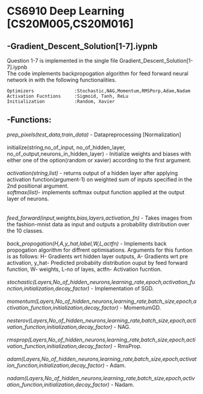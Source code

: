 # CS6910 Deep Learning [CS20M005,CS20M016]

-Gradient_Descent_Solution[1-7].iypnb
-
Question 1-7 is implemented in the single file Gradient_Descent_Solution[1-7].iypnb<br/>
The code implements backpropogation algorithm for feed forward neural network in with the following functionalities.
```
Optimizers               :Stochastic,NAG,Momentum,RMSPorp,Adam,Nadam
Activation Fucntions     :Sigmoid, Tanh, ReLu
Initialization           :Random, Xavier
```
-Functions:
-
*prep_pixels(test_data,train_data)* - Datapreprocessing [Normalization]<br/><br/>
initialize(string,no_of_input, no_of_hidden_layer, no_of_output,neurons_in_hidden_layer) - Initialize weights and biases with either one of the option(random or xavier) according to the first argument.<br/><br/>
*activation(string,list)* - returns output of a hidden layer after applying activation function(argument-1) on weighted sum of inputs specified in the 2nd positional argument.</br>*softmax(list)*- implements softmax output function applied at the output layer of neurons.<br/><br/>      
*feed_forward(input,weights,bias,layers,activation_fn)* - Takes images from the fashion-mnist data as input and outputs a probability distribution over the 10 classes.<br/><br/>
*back_propogation(H,A,y_hat,label,W,L,actfn)* - Implements back propogation algorithm for diffrent optimisations. Arguments for this funtion is as follows: H- Gradients wrt hidden layer outputs, A- Gradients wrt pre activation, y_hat- Predicted probabiity distribution ouput by feed forward function, W- weights, L-no of layes, actfn- Activation fucntion.<br/><br/>
*stochastic(Layers,No_of_hidden_neurons,learning_rate,epoch,activation_function,initialization,decay_factor)* - Implementation of SGD.</br><br/>
*momentum(Layers,No_of_hidden_neurons,learning_rate,batch_size,epoch,activation_function,initialization,decay_factor)* - MomentumGD. </br><br/>
*nesterov(Layers,No_of_hidden_neurons,learning_rate,batch_size,epoch,activation_function,initialization,decay_factor)* - NAG. </br><br/>
*rmsprop(Layers,No_of_hidden_neurons,learning_rate,batch_size,epoch,activation_function,initialization,decay_factor)* - RmsProp. </br><br/>
*adam(Layers,No_of_hidden_neurons,learning_rate,batch_size,epoch,activation_function,initialization,decay_factor)* - Adam. </br><br/>
*nadam(Layers,No_of_hidden_neurons,learning_rate,batch_size,epoch,activation_function,initialization,decay_factor)* - Nadam. </br><br/>



       

